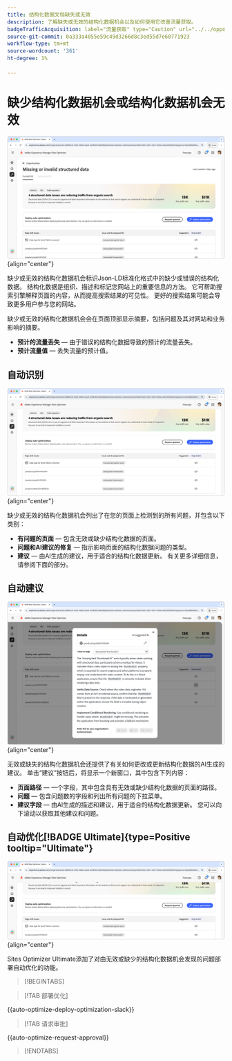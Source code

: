```yaml
---
title: 结构化数据文档缺失或无效
description: 了解缺失或无效的结构化数据机会以及如何使用它改善流量获取。
badgeTrafficAcquisition: label="流量获取" type="Caution" url="../../opportunity-types/traffic-acquisition.md" tooltip="流量获取"
source-git-commit: 0a333a4055e59c49d3266d8c3ed55d7e60771923
workflow-type: tm+mt
source-wordcount: '361'
ht-degree: 1%

---
```



# 缺少结构化数据机会或结构化数据机会无效

![缺少结构化数据机会或结构化数据机会无效](./assets/missing-or-invalid-structured-data/hero.png){align="center"}

缺少或无效的结构化数据机会标识Json-LD标准化格式中的缺少或错误的结构化数据。 结构化数据是组织、描述和标记您网站上的重要信息的方法。 它可帮助搜索引擎解释页面的内容，从而提高搜索结果的可见性。 更好的搜索结果可能会导致更多用户参与您的网站。

缺少或无效的结构化数据机会会在页面顶部显示摘要，包括问题及其对网站和业务影响的摘要。

* **预计的流量丢失** — 由于错误的结构化数据导致的预计的流量丢失。
* **预计流量值** — 丢失流量的预计值。

## 自动识别

![自动识别缺失或无效的结构化数据](./assets/missing-or-invalid-structured-data/auto-identify.png){align="center"}

缺少或无效的结构化数据机会列出了在您的页面上检测到的所有问题，并包含以下类别：

* **有问题的页面** — 包含无效或缺少结构化数据的页面。
* **问题和AI建议的修复** — 指示影响页面的结构化数据问题的类型。
* **建议** — 由AI生成的建议，用于适合的结构化数据更新。 有关更多详细信息，请参阅下面的部分。

## 自动建议

![自动建议缺少结构化数据或结构化数据无效](./assets/missing-or-invalid-structured-data/auto-suggest.png){align="center"}

无效或缺失的结构化数据机会还提供了有关如何更改或更新结构化数据的AI生成的建议。 单击“建议”按钮后，将显示一个新窗口，其中包含下列内容：

* **页面路径** — 一个字段，其中包含具有无效或缺少结构化数据的页面的路径。
* **问题** — 包含问题数的字段和列出所有问题的下拉菜单。
* **建议字段** — 由AI生成的描述和建议，用于适合的结构化数据更新。 您可以向下滚动以获取其他建议和问题。

## 自动优化[!BADGE Ultimate]{type=Positive tooltip="Ultimate"}


![自动优化建议的结构化数据缺失或无效](./assets/missing-or-invalid-structured-data/auto-optimize.png){align="center"}

Sites Optimizer Ultimate添加了对由无效或缺少的结构化数据机会发现的问题部署自动优化的功能。<!--- TBD-need more in-depth and opportunity specific information here. What does the auto-optimization do?-->

>[!BEGINTABS]

>[!TAB 部署优化]

{{auto-optimize-deploy-optimization-slack}}

>[!TAB 请求审批]

{{auto-optimize-request-approval}}

>[!ENDTABS]
